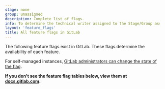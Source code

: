 ```yaml
---
stage: none
group: unassigned
description: Complete list of flags.
info: To determine the technical writer assigned to the Stage/Group associated with this page, see https://handbook.gitlab.com/handbook/product/ux/technical-writing/#assignments
layout: 'feature_flags'
title: All feature flags in GitLab
---
```


The following feature flags exist in GitLab. These flags determine the availability of each feature.

For self-managed instances, [GitLab administrators can change the state of the flag](../administration/feature_flags.md).

<!-- markdownlint-disable MD044 -->
<!-- MD044/proper-names test disabled after this line to make page compatible with markdownlint-cli 0.29.0. -->
<!-- See https://docs.gitlab.com/ee/development/documentation/testing/markdownlint.html#disable-markdownlint-tests -->

<div class="d-none">
  <strong>If you don't see the feature flag tables below, view them at <a href="https://docs.gitlab.com/ee/user/feature_flags.html">docs.gitlab.com</a>.</strong>
</div>
<!-- the div above will not display on the docs site but will display on /help -->

<!-- markdownlint-enable MD044 -->

<!-- When published, everything below this line is generated by 'layouts/feature_flags_table.md.erb' in the 'gitlab-docs' repository -->
